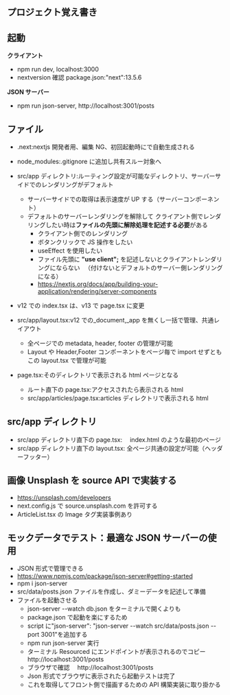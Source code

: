 ## プロジェクト覚え書き

## 起動

**クライアント**

- npm run dev, localhost:3000
- nextversion 確認 package.json:"next":13.5.6

**JSON サーバー**

- npm run json-server, http://localhost:3001/posts

## ファイル

- .next:nextjs 開発者用、編集 NG、初回起動時にで自動生成される
- node_modules:.gitignore に追加し共有スルー対象へ
- src/app ディレクトリ:ルーティング設定が可能なディレクトリ、サーバーサイドでのレンダリングがデフォルト
  - サーバーサイドでの取得は表示速度が UP する（サーバーコンポーネント）
  - デフォルトのサーバーレンダリングを解除して
    クライアント側でレンダリングしたい時は**ファイルの先頭に解除処理を記述する必要**がある
    - クライアント側でのレンダリング
    - ボタンクリックで JS 操作をしたい
    - useEffect を使用したい
    - ファイル先頭に **"use client";** を記述しないとクライアントレンダリングにならない
      　（付けないとデフォルトのサーバー側レンダリングになる）
    - https://nextjs.org/docs/app/building-your-application/rendering/server-components
- v12 での index.tsx は、v13 で page.tsx に変更
- src/app/layout.tsx:v12 での\_document,\_app を無くし一括で管理、共通レイアウト
  - 全ページでの metadata, header, footer の管理が可能
  - Layout や Header,Footer コンポーネントをページ毎で import せずともこの layout.tsx で管理が可能
- page.tsx:そのディレクトリで表示される html ページとなる

  - ルート直下の page.tsx:アクセスされたら表示される html
  - src/app/articles/page.tsx:articles ディレクトリで表示される html

## src/app ディレクトリ

- src/app ディレクトリ直下の page.tsx:　 index.html のような最初のページ
- src/app ディレクトリ直下の layout.tsx: 全ページ共通の設定が可能（ヘッダーフッター）

## 画像 Unsplash を source API で実装する

- https://unsplash.com/developers
- next.config.js で source.unsplash.com を許可する
- ArticleList.tsx の Image タグ実装事例あり

## モックデータでテスト：最適な JSON サーバーの使用

- JSON 形式で管理できる
- https://www.npmjs.com/package/json-server#getting-started
- npm i json-server
- src/data/posts.json ファイルを作成し、ダミーデータを記述して準備
- ファイルを起動させる
  - json-server --watch db.json をターミナルで開くよりも
  - package.json で起動を楽にするため
  - script に"json-server": "json-server --watch src/data/posts.json --port 3001"を追加する
  - npm run json-server 実行
  - ターミナル Resourced にエンドポイントが表示されるのでコピー http://localhost:3001/posts
  - ブラウザで確認　 http://localhost:3001/posts
  - Json 形式でブラウザに表示されたら起動テストは完了
  - これを取得してフロント側で描画するための API 構築実装に取り掛かる
